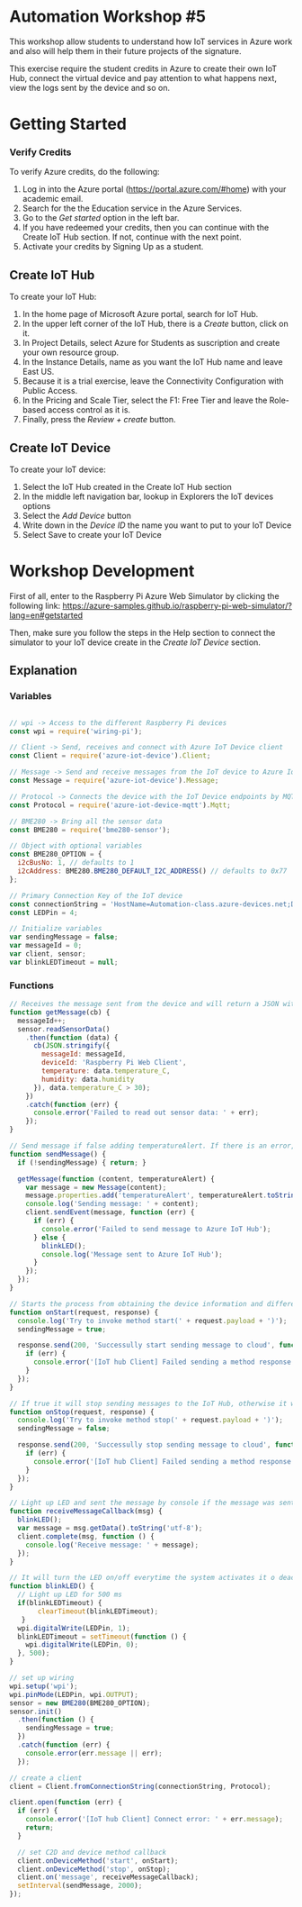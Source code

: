 # Automation Workshop #5

This workshop allow students to understand how IoT services in Azure work and also will help them in their future projects of the signature.

This exercise require the student credits in Azure to create their own IoT Hub, connect the virtual device and pay attention to what happens next, view the logs sent by the device and so on.

# Getting Started

### Verify Credits

To verify Azure credits, do the following:

1. Log in into the Azure portal (https://portal.azure.com/#home) with your academic email.
2. Search for the the Education service in the Azure Services.
3. Go to the *Get started* option in the left bar.
4. If you have redeemed your credits, then you can continue with the Create IoT Hub section. If not, continue with the next point.
5. Activate your credits by Signing Up as a student.

## Create IoT Hub

To create your IoT Hub:

1. In the home page of Microsoft Azure portal, search for IoT Hub.
2. In the upper left corner of the IoT Hub, there is a *Create* button, click on it.
3. In Project Details, select Azure for Students as suscription and create your own resource group.
4. In the Instance Details, name as you want the IoT Hub name and leave East US.
5. Because it is a trial exercise, leave the Connectivity Configuration with Public Access.
6. In the Pricing and Scale Tier, select the F1: Free Tier and leave the Role-based access control as it is.
7. Finally, press the *Review + create* button.

## Create IoT Device

To create your IoT device:

1. Select the IoT Hub created in the Create IoT Hub section
2. In the middle left navigation bar, lookup in Explorers the IoT devices options
3. Select the *Add Device* button
4. Write down in the *Device ID* the name you want to put to your IoT Device
5. Select Save to create your IoT Device

# Workshop Development

First of all, enter to the Raspberry Pi Azure Web Simulator by clicking the following link: https://azure-samples.github.io/raspberry-pi-web-simulator/?lang=en#getstarted

Then, make sure you follow the steps in the Help section to connect the simulator to your IoT device create in the *Create IoT Device* section.

## Explanation
### Variables

```javascript

// wpi -> Access to the different Raspberry Pi devices
const wpi = require('wiring-pi');

// Client -> Send, receives and connect with Azure IoT Device client
const Client = require('azure-iot-device').Client;

// Message -> Send and receive messages from the IoT device to Azure IoT Device
const Message = require('azure-iot-device').Message;

// Protocol -> Connects the device with the IoT Device endpoints by MQTT protocols
const Protocol = require('azure-iot-device-mqtt').Mqtt;

// BME280 -> Bring all the sensor data
const BME280 = require('bme280-sensor');

// Object with optional variables 
const BME280_OPTION = {
  i2cBusNo: 1, // defaults to 1
  i2cAddress: BME280.BME280_DEFAULT_I2C_ADDRESS() // defaults to 0x77
};

// Primary Connection Key of the IoT device
const connectionString = 'HostName=Automation-class.azure-devices.net;DeviceId=First-device;SharedAccessKey=CJF6Za9KyxSiYJBRmajFrVA8y1nyCIDnPTKivMH/uk8=';
const LEDPin = 4;

// Initialize variables
var sendingMessage = false;
var messageId = 0;
var client, sensor;
var blinkLEDTimeout = null;
```
### Functions

```javascript
// Receives the message sent from the device and will return a JSON with the information of the message ID, the device temperature and humidity
function getMessage(cb) {
  messageId++;
  sensor.readSensorData()
    .then(function (data) {
      cb(JSON.stringify({
        messageId: messageId,
        deviceId: 'Raspberry Pi Web Client',
        temperature: data.temperature_C,
        humidity: data.humidity
      }), data.temperature_C > 30);
    })
    .catch(function (err) {
      console.error('Failed to read out sensor data: ' + err);
    });
}

// Send message if false adding temperatureAlert. If there is an error, it will send an error message to the IoT Hub, otherwise it will make the LED blink and will send a success message.
function sendMessage() {
  if (!sendingMessage) { return; }

  getMessage(function (content, temperatureAlert) {
    var message = new Message(content);
    message.properties.add('temperatureAlert', temperatureAlert.toString());
    console.log('Sending message: ' + content);
    client.sendEvent(message, function (err) {
      if (err) {
        console.error('Failed to send message to Azure IoT Hub');
      } else {
        blinkLED();
        console.log('Message sent to Azure IoT Hub');
      }
    });
  });
}

// Starts the process from obtaining the device information and different processes to send the information ti the IoT Hub
function onStart(request, response) {
  console.log('Try to invoke method start(' + request.payload + ')');
  sendingMessage = true;

  response.send(200, 'Successully start sending message to cloud', function (err) {
    if (err) {
      console.error('[IoT hub Client] Failed sending a method response:\n' + err.message);
    }
  });
}

// If true it will stop sending messages to the IoT Hub, otherwise it will send the the stop message with the error typo
function onStop(request, response) {
  console.log('Try to invoke method stop(' + request.payload + ')');
  sendingMessage = false;

  response.send(200, 'Successully stop sending message to cloud', function (err) {
    if (err) {
      console.error('[IoT hub Client] Failed sending a method response:\n' + err.message);
    }
  });
}

// Light up LED and sent the message by console if the message was sent successfully or not the data
function receiveMessageCallback(msg) {
  blinkLED();
  var message = msg.getData().toString('utf-8');
  client.complete(msg, function () {
    console.log('Receive message: ' + message);
  });
}

// It will turn the LED on/off everytime the system activates it o deactivates it
function blinkLED() {
  // Light up LED for 500 ms
  if(blinkLEDTimeout) {
       clearTimeout(blinkLEDTimeout);
   }
  wpi.digitalWrite(LEDPin, 1);
  blinkLEDTimeout = setTimeout(function () {
    wpi.digitalWrite(LEDPin, 0);
  }, 500);
}

// set up wiring
wpi.setup('wpi');
wpi.pinMode(LEDPin, wpi.OUTPUT);
sensor = new BME280(BME280_OPTION);
sensor.init()
  .then(function () {
    sendingMessage = true;
  })
  .catch(function (err) {
    console.error(err.message || err);
  });

// create a client
client = Client.fromConnectionString(connectionString, Protocol);

client.open(function (err) {
  if (err) {
    console.error('[IoT hub Client] Connect error: ' + err.message);
    return;
  }

  // set C2D and device method callback
  client.onDeviceMethod('start', onStart);
  client.onDeviceMethod('stop', onStop);
  client.on('message', receiveMessageCallback);
  setInterval(sendMessage, 2000);
});

```
